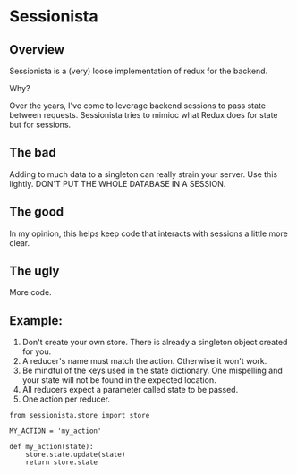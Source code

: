 Sessionista
===

## Overview

Sessionista is a (very) loose implementation of redux for the backend.

Why?

Over the years, I've come to leverage backend sessions to pass state between requests.
Sessionista tries to mimioc what Redux does for state but for sessions.


## The bad

Adding to much data to a singleton can really strain your server.
Use this lightly. DON'T PUT THE WHOLE DATABASE IN A SESSION.

## The good

In my opinion, this helps keep code that interacts with sessions
a little more clear.

## The ugly

More code.


## Example:

1. Don't create your own store. There is already a singleton object created for you.
2. A reducer's name must match the action. Otherwise it won't work.
3. Be mindful of the keys used in the state dictionary. One mispelling and your state will not be found in the expected location.
4. All reducers expect a parameter called state to be passed.
5. One action per reducer.


```
from sessionista.store import store

MY_ACTION = 'my_action'

def my_action(state):
    store.state.update(state)
    return store.state



```